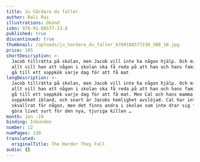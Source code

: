 ```yaml
---
title: Ju hårdare du faller
author: Bali Rai
illustrations: Okänd
isbn: 978-91-88577-23-8
published: true
discontinued: true
thumbnail: /uploads/ju_hardare_du_faller_9789188577238_300_10.jpg
price: 105
shortDescription: >-
  Jacob tillrätta på skolan, men Jacob vill inte ha någon hjälp. Och minst av
  allt vill han att någon i skolan ska få reda på att han och hans familj måste
  gå till ett soppkök varje dag för att få mat
longDescription: >-
  Jacob tillrätta på skolan, men Jacob vill inte ha någon hjälp. Och minst av
  allt vill han att någon i skolan ska få reda på att han och hans familj måste
  gå till ett soppkök varje dag för att få mat. Men Cal och hans mamma jobbar i
  soppköket ibland, och snart är Jacobs hemlighet avslöjad. Cal har inte
  skvallrat för någon, men det finns andra i skolan som inte drar sig för att
  göra livet surt för den nya, tjuriga killen …
month: Jan -19
binding: Inbunden
number: 12
numPages: 130
translated:
  originalTitle: The Harder They Fall
audio: {}
---
```


